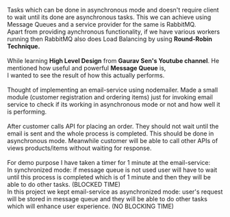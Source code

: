 Tasks which can be done in asynchronous mode and doesn't require client to wait until its done are asynchronous tasks. This we can achieve using Message Queues and a service provider for the same is RabbitMQ.<br />
Apart from providing aynchronous functionality, if we have various workers running then RabbitMQ also does Load Balancing by using **Round-Robin Technique.**<br /><br />
While learning **High Level Design** from **Gaurav Sen's Youtube channel**. He mentioned how useful and powerful **Message Queue** is,<br />
I wanted to see the result of how this actually performs.<br /><br />
Thought of implementing an email-service using nodemailer. Made a small module (customer registration and ordering items) just for invoking email service to check if its working in asynchronous mode or not and how well it is performing.<br /><br />
After customer calls API for placing an order. They should not wait until the email is sent and the whole process is completed. This should be done in asynchronous mode. Meanwhile customer will be able to call other APIs of views products/items without waiting for response.<br /><br />
For demo purpose I have taken a timer for 1 minute at the email-service:<br />
In synchronized mode: if message queue is not used user will have to wait until this process is completed which is of 1 minute and then they will be able to do other tasks. (BLOCKED TIME)<br />
In this project we kept email-service as asynchronized mode: user's request will be stored in message queue and they will be able to do other tasks which will enhance user experience. (NO BLOCKING TIME)<br /><br />